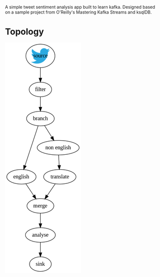 A simple tweet sentiment analysis app built to learn kafka. Designed based on a
sample project from O'Reilly's Mastering Kafka Streams and ksqlDB.

# Topology

![The stream processing topology](res/topo.png)

